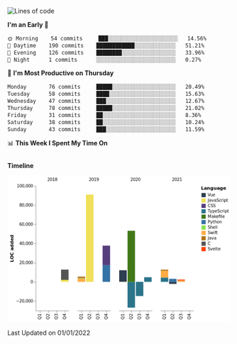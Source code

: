 <!--START_SECTION:waka-->
![Lines of code](https://img.shields.io/badge/From%20Hello%20World%20I%27ve%20Written-191%20Thousand%20lines%20of%20code-blue)

**I'm an Early 🐤** 

```text
🌞 Morning    54 commits     ███░░░░░░░░░░░░░░░░░░░░░░   14.56% 
🌆 Daytime    190 commits    ████████████░░░░░░░░░░░░░   51.21% 
🌃 Evening    126 commits    ████████░░░░░░░░░░░░░░░░░   33.96% 
🌙 Night      1 commits      ░░░░░░░░░░░░░░░░░░░░░░░░░   0.27%

```
📅 **I'm Most Productive on Thursday** 

```text
Monday       76 commits     █████░░░░░░░░░░░░░░░░░░░░   20.49% 
Tuesday      58 commits     ████░░░░░░░░░░░░░░░░░░░░░   15.63% 
Wednesday    47 commits     ███░░░░░░░░░░░░░░░░░░░░░░   12.67% 
Thursday     78 commits     █████░░░░░░░░░░░░░░░░░░░░   21.02% 
Friday       31 commits     ██░░░░░░░░░░░░░░░░░░░░░░░   8.36% 
Saturday     38 commits     ██░░░░░░░░░░░░░░░░░░░░░░░   10.24% 
Sunday       43 commits     ███░░░░░░░░░░░░░░░░░░░░░░   11.59%

```


📊 **This Week I Spent My Time On** 

```text
```

**Timeline**

![Chart not found](https://raw.githubusercontent.com/johann-lr/johann-lr/master/charts/bar_graph.png) 


 Last Updated on 01/01/2022
<!--END_SECTION:waka-->
